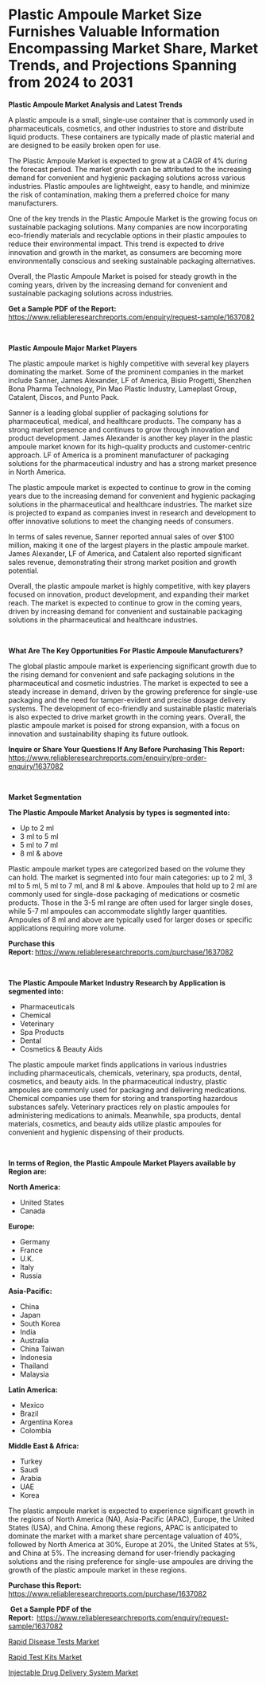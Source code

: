 <p><h1>Plastic Ampoule Market Size Furnishes Valuable Information Encompassing Market Share, Market Trends, and Projections Spanning from 2024 to 2031</h1></p><p><strong>Plastic Ampoule Market Analysis and Latest Trends</strong></p>
<p><p>A plastic ampoule is a small, single-use container that is commonly used in pharmaceuticals, cosmetics, and other industries to store and distribute liquid products. These containers are typically made of plastic material and are designed to be easily broken open for use.</p><p>The Plastic Ampoule Market is expected to grow at a CAGR of 4% during the forecast period. The market growth can be attributed to the increasing demand for convenient and hygienic packaging solutions across various industries. Plastic ampoules are lightweight, easy to handle, and minimize the risk of contamination, making them a preferred choice for many manufacturers.</p><p>One of the key trends in the Plastic Ampoule Market is the growing focus on sustainable packaging solutions. Many companies are now incorporating eco-friendly materials and recyclable options in their plastic ampoules to reduce their environmental impact. This trend is expected to drive innovation and growth in the market, as consumers are becoming more environmentally conscious and seeking sustainable packaging alternatives.</p><p>Overall, the Plastic Ampoule Market is poised for steady growth in the coming years, driven by the increasing demand for convenient and sustainable packaging solutions across industries.</p></p>
<p><strong>Get a Sample PDF of the Report:&nbsp;</strong> <a href="https://www.reliableresearchreports.com/enquiry/request-sample/1637082">https://www.reliableresearchreports.com/enquiry/request-sample/1637082</a></p>
<p>&nbsp;</p>
<p><strong>Plastic Ampoule Major Market Players</strong></p>
<p><p>The plastic ampoule market is highly competitive with several key players dominating the market. Some of the prominent companies in the market include Sanner, James Alexander, LF of America, Bisio Progetti, Shenzhen Bona Pharma Technology, Pin Mao Plastic Industry, Lameplast Group, Catalent, Discos, and Punto Pack.</p><p>Sanner is a leading global supplier of packaging solutions for pharmaceutical, medical, and healthcare products. The company has a strong market presence and continues to grow through innovation and product development. James Alexander is another key player in the plastic ampoule market known for its high-quality products and customer-centric approach. LF of America is a prominent manufacturer of packaging solutions for the pharmaceutical industry and has a strong market presence in North America.</p><p>The plastic ampoule market is expected to continue to grow in the coming years due to the increasing demand for convenient and hygienic packaging solutions in the pharmaceutical and healthcare industries. The market size is projected to expand as companies invest in research and development to offer innovative solutions to meet the changing needs of consumers.</p><p>In terms of sales revenue, Sanner reported annual sales of over $100 million, making it one of the largest players in the plastic ampoule market. James Alexander, LF of America, and Catalent also reported significant sales revenue, demonstrating their strong market position and growth potential.</p><p>Overall, the plastic ampoule market is highly competitive, with key players focused on innovation, product development, and expanding their market reach. The market is expected to continue to grow in the coming years, driven by increasing demand for convenient and sustainable packaging solutions in the pharmaceutical and healthcare industries.</p></p>
<p>&nbsp;</p>
<p><strong>What Are The Key Opportunities For Plastic Ampoule Manufacturers?</strong></p>
<p><p>The global plastic ampoule market is experiencing significant growth due to the rising demand for convenient and safe packaging solutions in the pharmaceutical and cosmetic industries. The market is expected to see a steady increase in demand, driven by the growing preference for single-use packaging and the need for tamper-evident and precise dosage delivery systems. The development of eco-friendly and sustainable plastic materials is also expected to drive market growth in the coming years. Overall, the plastic ampoule market is poised for strong expansion, with a focus on innovation and sustainability shaping its future outlook.</p></p>
<p><strong>Inquire or Share Your Questions If Any Before Purchasing This Report:</strong> <a href="https://www.reliableresearchreports.com/enquiry/pre-order-enquiry/1637082">https://www.reliableresearchreports.com/enquiry/pre-order-enquiry/1637082</a></p>
<p>&nbsp;</p>
<p><strong>Market Segmentation</strong></p>
<p><strong>The Plastic Ampoule Market Analysis by types is segmented into:</strong></p>
<p><ul><li>Up to 2 ml</li><li>3 ml to 5 ml</li><li>5 ml to 7 ml</li><li>8 ml & above</li></ul></p>
<p><p>Plastic ampoule market types are categorized based on the volume they can hold. The market is segmented into four main categories: up to 2 ml, 3 ml to 5 ml, 5 ml to 7 ml, and 8 ml & above. Ampoules that hold up to 2 ml are commonly used for single-dose packaging of medications or cosmetic products. Those in the 3-5 ml range are often used for larger single doses, while 5-7 ml ampoules can accommodate slightly larger quantities. Ampoules of 8 ml and above are typically used for larger doses or specific applications requiring more volume.</p></p>
<p><strong>Purchase this Report:&nbsp;</strong><a href="https://www.reliableresearchreports.com/purchase/1637082">https://www.reliableresearchreports.com/purchase/1637082</a></p>
<p>&nbsp;</p>
<p><strong>The Plastic Ampoule Market Industry Research by Application is segmented into:</strong></p>
<p><ul><li>Pharmaceuticals</li><li>Chemical</li><li>Veterinary</li><li>Spa Products</li><li>Dental</li><li>Cosmetics & Beauty Aids</li></ul></p>
<p><p>The plastic ampoule market finds applications in various industries including pharmaceuticals, chemicals, veterinary, spa products, dental, cosmetics, and beauty aids. In the pharmaceutical industry, plastic ampoules are commonly used for packaging and delivering medications. Chemical companies use them for storing and transporting hazardous substances safely. Veterinary practices rely on plastic ampoules for administering medications to animals. Meanwhile, spa products, dental materials, cosmetics, and beauty aids utilize plastic ampoules for convenient and hygienic dispensing of their products.</p></p>
<p>&nbsp;</p>
<p><strong>In terms of Region, the Plastic Ampoule Market Players available by Region are:</strong></p>
<p>
    <p> <strong> North America: </strong>
        <ul>
            <li>United States</li>
            <li>Canada</li>
        </ul>
        </p> 
    <p> <strong> Europe: </strong>
        <ul>
            <li>Germany</li>
            <li>France</li>
            <li>U.K.</li>
            <li>Italy</li>
            <li>Russia</li>
        </ul>
        </p> 
    <p> <strong> Asia-Pacific: </strong>
        <ul>
            <li>China</li>
            <li>Japan</li>
            <li>South Korea</li>
            <li>India</li>
            <li>Australia</li>
            <li>China Taiwan</li>
            <li>Indonesia</li>
            <li>Thailand</li>
            <li>Malaysia</li>
        </ul>
        </p> 
    <p> <strong> Latin America: </strong>
        <ul>
            <li>Mexico</li>
            <li>Brazil</li>
            <li>Argentina Korea</li>
            <li>Colombia</li>
        </ul>
        </p> 
    <p> <strong> Middle East & Africa: </strong>
        <ul>
            <li>Turkey</li>
            <li>Saudi</li>
            <li>Arabia</li>
            <li>UAE</li>
            <li>Korea</li>
        </ul>
    </p>
    </p>
<p><p>The plastic ampoule market is expected to experience significant growth in the regions of North America (NA), Asia-Pacific (APAC), Europe, the United States (USA), and China. Among these regions, APAC is anticipated to dominate the market with a market share percentage valuation of 40%, followed by North America at 30%, Europe at 20%, the United States at 5%, and China at 5%. The increasing demand for user-friendly packaging solutions and the rising preference for single-use ampoules are driving the growth of the plastic ampoule market in these regions.</p></p>
<p><strong>Purchase this Report: </strong><a href="https://www.reliableresearchreports.com/purchase/1637082">https://www.reliableresearchreports.com/purchase/1637082</a></p>
<p>&nbsp;<strong>Get a Sample PDF of the Report:&nbsp;&nbsp;</strong><a href="https://www.reliableresearchreports.com/enquiry/request-sample/1637082">https://www.reliableresearchreports.com/enquiry/request-sample/1637082</a></p>
<p><strong></strong></p>
<p><p><a href="https://view.publitas.com/reportprime-1/rapid-disease-tests-market-insights-market-players-and-forecast-till-2030/">Rapid Disease Tests Market</a></p><p><a href="https://view.publitas.com/reportprime-1/rapid-test-kits-market-research-report-unlocks-analysis-on-the-market-financial-status-market-size-and-market-revenue-upto-2030/">Rapid Test Kits Market</a></p><p><a href="https://view.publitas.com/reportprime-1/injectable-drug-delivery-system-market-dynamics-2023-2030-also-about-its-market-trends-projections-and-opportunities/">Injectable Drug Delivery System Market</a></p></p>